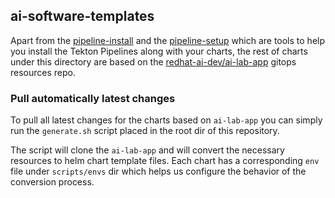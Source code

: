 ## ai-software-templates

Apart from the [pipeline-install](./pipeline-install/) and the [pipeline-setup](./pipeline-setup/) which are tools to help you install the Tekton Pipelines along with your charts, the rest of charts under this directory are based on the [redhat-ai-dev/ai-lab-app](https://github.com/redhat-ai-dev/ai-lab-app) gitops resources repo.

### Pull automatically latest changes

To pull all latest changes for the charts based on `ai-lab-app` you can simply run the `generate.sh` script placed in the root dir of this repository.

The script will clone the `ai-lab-app` and will convert the necessary resources to helm chart template files. Each chart has a corresponding `env` file under `scripts/envs` dir which helps us configure the behavior of the conversion process.
